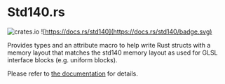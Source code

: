 # Std140.rs

![crates.io](https://img.shields.io/crates/v/std140.svg)
![https://docs.rs/std140](https://docs.rs/std140/badge.svg)
  
Provides types and an attribute macro to help write Rust structs with a memory layout that matches the
std140 memory layout as used for GLSL interface blocks (e.g. uniform blocks).

Please refer to [the documentation](https://docs.rs/std140) for details.
